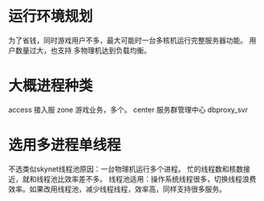 # 运行环境规划
为了省钱，同时游戏用户不多，最大可能时一台多核机运行完整服务器功能。
用户数量过大，也支持 多物理机达到负载均衡。
    
# 大概进程种类
access 接入服
zone    游戏业务，多个。
center 服务群管理中心
dbproxy_svr 
    
# 选用多进程单线程
不选类似skynet线程池原因：一台物理机运行多个进程。 忙的线程数和核数接近，就和线程池比效率差不多。
    线程池适用：操作系统线程很多，切换线程浪费效率。如果改用线程池，减少线程线程，效率高，同样支持很多服务。
            

